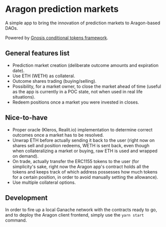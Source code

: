 # Aragon prediction markets

A simple app to bring the innovation of prediction markets to Aragon-based DAOs.

Powered by
[Gnosis conditional tokens framework](https://github.com/gnosis/conditional-tokens-contracts).

## General features list

- Prediction market creation (deliberate outcome amounts and expiration date).
- Use ETH (WETH) as collateral.
- Outcome shares trading (buying/selling).
- Possibility, for a market owner, to close the market ahead of time (useful as
  the app is currently in a POC state, not when used in real life situations).
- Redeem positions once a market you were invested in closes.

## Nice-to-have

- Proper oracle (Kleros, Realit.io) implementation to determine correct outcomes
  once a market has to be resolved.
- Unwrap ETH before actually sending it back to the user (right now on shares
  sell and position redeems, WETH is sent back, even though when collateralizing
  a market or buying, raw ETH is used and wrapped on demand).
- On trade, actually transfer the ERC1155 tokens to the user (for simplicity's
  sake, right now the Aragon app's contract holds all the tokens and keeps track
  of which address possesses how much tokens for a certain position, in order to
  avoid manually setting the allowance).
- Use multiple collateral options.

## Development

In order to fire up a local Ganache network with the contracts ready to go, and
to deploy the Aragon client frontend, simply use the `yarn start` command.
